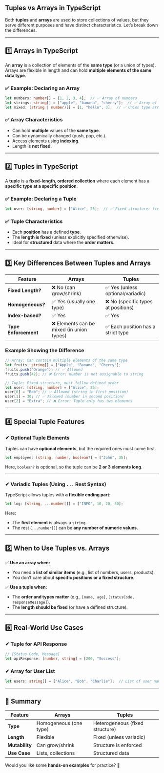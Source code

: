 ## **Tuples vs Arrays in TypeScript**  

Both **tuples** and **arrays** are used to store collections of values, but they serve different purposes and have distinct characteristics. Let’s break down the differences.

---

## **1️⃣ Arrays in TypeScript**
An **array** is a collection of elements of the **same type** (or a union of types). Arrays are flexible in length and can hold **multiple elements of the same data type**.

### **✅ Example: Declaring an Array**
```ts
let numbers: number[] = [1, 2, 3, 4];  // ✅ Array of numbers
let strings: string[] = ["apple", "banana", "cherry"];  // ✅ Array of strings
let mixed: (string | number)[] = [1, "hello", 3];  // ✅ Union type array
```
### **✅ Array Characteristics**
- Can hold **multiple** values of the **same type**.
- Can be dynamically changed (push, pop, etc.).
- Access elements using **indexing**.
- Length is **not fixed**.

---

## **2️⃣ Tuples in TypeScript**
A **tuple** is a **fixed-length, ordered collection** where each element has a **specific type at a specific position**.

### **✅ Example: Declaring a Tuple**
```ts
let user: [string, number] = ["Alice", 25];  // ✅ Fixed structure: first element must be string, second must be number
```
### **✅ Tuple Characteristics**
- Each **position** has a defined **type**.
- The **length is fixed** (unless explicitly specified otherwise).
- Ideal for **structured** data where the **order matters**.

---

## **3️⃣ Key Differences Between Tuples and Arrays**
| Feature            | Arrays                     | Tuples                      |
|--------------------|---------------------------|-----------------------------|
| **Fixed Length?**  | ❌ No (can grow/shrink)    | ✅ Yes (unless optional/variadic) |
| **Homogeneous?**   | ✅ Yes (usually one type)  | ❌ No (specific types at positions) |
| **Index-based?**   | ✅ Yes                      | ✅ Yes |
| **Type Enforcement** | ❌ Elements can be mixed (in union types) | ✅ Each position has a strict type |

### **Example Showing the Difference**
```ts
// Array: Can contain multiple elements of the same type
let fruits: string[] = ["Apple", "Banana", "Cherry"];
fruits.push("Orange"); // ✅ Allowed
fruits.push(42); // ❌ Error: number is not assignable to string

// Tuple: Fixed structure, must follow defined order
let user: [string, number] = ["Alice", 25];
user[0] = "Bob"; // ✅ Allowed (string in first position)
user[1] = 30; // ✅ Allowed (number in second position)
user[2] = "Extra"; // ❌ Error: Tuple only has two elements
```

---

## **4️⃣ Special Tuple Features**
### **✔ Optional Tuple Elements**
Tuples can have **optional elements**, but the required ones must come first.
```ts
let employee: [string, number, boolean?] = ["John", 35];
```
Here, `boolean?` is optional, so the tuple can be **2 or 3 elements long**.

---

### **✔ Variadic Tuples (Using `...` Rest Syntax)**
TypeScript allows tuples with **a flexible ending part**:
```ts
let log: [string, ...number[]] = ["INFO", 10, 20, 30];
```
Here:
- The **first element** is always a `string`.
- The rest (`...number[]`) can be **any number of numeric values**.

---

## **5️⃣ When to Use Tuples vs. Arrays**
✅ **Use an array when:**
- You need a **list of similar items** (e.g., list of numbers, users, products).
- You don’t care about **specific positions or a fixed structure**.

✅ **Use a tuple when:**
- The **order and types matter** (e.g., `[name, age]`, `[statusCode, responseMessage]`).
- The **length should be fixed** (or have a defined structure).

---

## **6️⃣ Real-World Use Cases**
### **✔ Tuple for API Response**
```ts
// [Status Code, Message]
let apiResponse: [number, string] = [200, "Success"];
```

### **✔ Array for User List**
```ts
let users: string[] = ["Alice", "Bob", "Charlie"];  // List of user names
```

---

## **🔹 Summary**
| Feature   | Arrays | Tuples |
|-----------|--------|--------|
| **Type**  | Homogeneous (one type) | Heterogeneous (fixed structure) |
| **Length** | Flexible | Fixed (unless variadic) |
| **Mutability** | Can grow/shrink | Structure is enforced |
| **Use Case** | Lists, collections | Structured data |

Would you like some **hands-on examples** for practice? 🚀